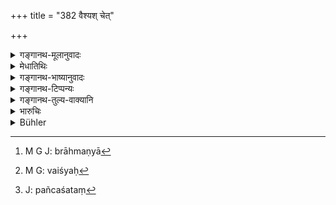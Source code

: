 +++
title = "382 वैश्यश् चेत्"

+++

<details><summary>गङ्गानथ-मूलानुवादः</summary>

If a Vaiśya approaches a protected Kṣatriya woman, or the Kṣatriya a Vaiśya woman,—both these deserve the same punishment as that in the case of an unprotected Brāhmaṇa woman.—(382)
</details>

<details><summary>मेधातिथिः</summary>

**अगुप्ताया** **ब्राह्मण्यां**[^२९६] गमने "वैश्यं[^२९७] पञ्चशतं कुर्यात् क्षत्रियं सहस्रिणम्" (म्ध् ८.३७६) इति । तत्र वैश्यस्य पञ्चशतः[^२९८] । य एव परिपालयति स एव चेन् नाश्यति युक्तं तस्य दण्डमहत्त्वम् ॥ ८.३८२ ॥


[^२९८]:
     J: pañcaśataṃ


[^२९७]:
     M G: vaiśyaḥ


[^२९६]:
     M G J: brāhmaṇyā
</details>

<details><summary>गङ्गानथ-भाष्यानुवादः</summary>

It has been said above (in 376) that in the case of approaching an unprotected Brāhmaṇa woman, the Vaiśya ‘should be committed with five hundred and the Kṣatriya with one thousand.’ So in the present case also the fine for the *Vaisḥya* would be five hundred.

The heavier punishment for the *Kṣatriya* is justified on the ground that being entrusted with the task of protecting the people, if he takes to offending against them, he incurs a great sin.—(382)
</details>

<details><summary>गङ्गानथ-टिप्पन्यः</summary>

This verse is quoted in *Vivādaratnākara* (p. 393), which remarks that
‘*daṇḍa*’, ‘punishment,’ meant here is the ‘middle amercement’;—in
*Vyavahāramayūkha* (p. 106);—in *Aparārka* (p. 857), which remarks that
the meaning is that in the case of the Vaiśya having intercourse with an
unguarded Kṣatriya woman who is entirely corrupt, the fine is 500; while
if the woman is guarded and chaste, then death-penalty;—if the woman
belongs to the same cāste as himself, the penalty is the ‘highest
amercement.’

It is quoted in *Mitākṣarā* (2.286);—in *Parāśaramādhava* (Vyavahāra, p.
319), to the effect that between the Kṣatriya and the Vaiśya, if one has
recourse to the woman of the other caste, the penalty is a fine of 1,000
and 500 *paṇas* respectively;—and in *Vīramitrodya* (Vyavahāra 156a).
</details>

<details><summary>गङ्गानथ-तुल्य-वाक्यानि</summary>

**(verses 8.382-385)  
**

\[See Texts under
[371],
[372]
and
[374-378].\]
</details>

<details><summary>भारुचिः</summary>

"वैश्यं पञ्चसतं कुर्यात्" इत्य् एवमाद्य् अगुप्तायां ब्राह्मण्याम् उक्तम् ॥ ८.३८१ ॥
</details>

<details><summary>Bühler</summary>

382	If a Vaisya approaches a guarded female of the Kshatriya caste, or a Kshatriya a (guarded) Vaisya woman, they both deserve the same punishment as in the case of an unguarded Brahmana female.
</details>
